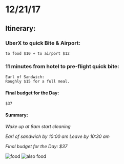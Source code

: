 # 12/21/17 

## Itinerary:

### UberX to quick Bite & Airport:
	to food $10 + to airport $12 

### 11 minutes from hotel to pre-flight quick bite:	
	Earl of Sandwich: 	
    Roughly $15 for a full meal.
    


#### Final budget for the Day:
	$37
    
    
    
 #### Summary:
*Wake up at 8am start cleaning*

*Earl of sandwich by 10:00 am
Leave by 10:30 am*




*Final budget for the Day:
	$37*
    
    
![food](https://i.imgur.com/JUHzcn6.png)
![also food](https://i.imgur.com/Jv4Mnp6.png)